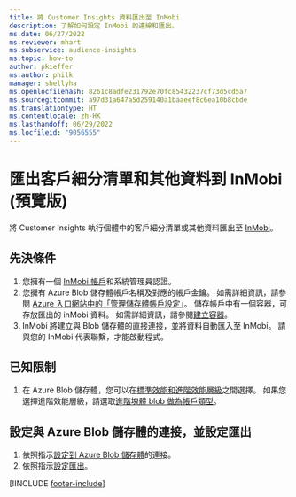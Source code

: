 ```yaml
---
title: 將 Customer Insights 資料匯出至 InMobi
description: 了解如何設定 InMobi 的連線和匯出。
ms.date: 06/27/2022
ms.reviewer: mhart
ms.subservice: audience-insights
ms.topic: how-to
author: pkieffer
ms.author: philk
manager: shellyha
ms.openlocfilehash: 8261c8adfe231792e70fc85432237cf73d5cd5a7
ms.sourcegitcommit: a97d31a647a5d259140a1baaeef8c6ea10b8cbde
ms.translationtype: HT
ms.contentlocale: zh-HK
ms.lasthandoff: 06/29/2022
ms.locfileid: "9056555"
---
```

# <a name="export-segment-list-and-other-data-to-inmobi-preview"></a>匯出客戶細分清單和其他資料到 InMobi (預覽版)

將 Customer Insights 執行個體中的客戶細分清單或其他資料匯出至 [InMobi](https://www.inmobi.com/)。

## <a name="prerequisites"></a>先決條件

1. 您擁有一個 [InMobi 帳戶](https://www.inmobi.com/)和系統管理員認證。
1. 您擁有 Azure Blob 儲存體帳戶名稱及對應的帳戶金鑰。 如需詳細資訊，請參閱 [Azure 入口網站中的「管理儲存體帳戶設定」](/azure/storage/common/storage-account-manage)。 儲存帳戶中有一個容器，可存放匯出的 inMobi 資料。 如需詳細資訊，請參閱[建立容器](/azure/storage/blobs/storage-quickstart-blobs-portal#create-a-container)。
1. InMobi 將建立與 Blob 儲存體的直接連接，並將資料自動匯入至 InMobi。 請與您的 InMobi 代表聯繫，才能啟動程式。

## <a name="known-limitations"></a>已知限制

1. 在 Azure Blob 儲存體，您可以在[標準效能和進階效能層級](/azure/storage/blobs/storage-blob-performance-tiers)之間選擇。 如果您選擇進階效能層級，請選取[進階塊體 blob 做為帳戶類型](/azure/storage/common/storage-account-overview#types-of-storage-accounts)。

## <a name="set-up-the-connection-to-azure-blob-storage-and-configure-an-export"></a>設定與 Azure Blob 儲存體的連接，並設定匯出

1. 依照指示[設定到 Azure Blob 儲存體](export-azure-blob-storage.md)的連接。
2. 依照指示[設定匯出](export-azure-blob-storage.md#configure-an-export)。

[!INCLUDE [footer-include](includes/footer-banner.md)]

